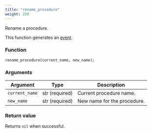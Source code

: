 ```yaml
---
title: "rename_procedure"
weight: 239
---
```


Rename a procedure.

This function generates an [event](../../overview/events).

### Function

`rename_procedure(current_name, new_name);`

### Arguments

Argument | Type | Description
-------- | ---- | -----------
`current_name` | str (required) | Current procedure name.
`new_name` | str (required) | New name for the procedure.

### Return value

Returns `nil` when successful.
